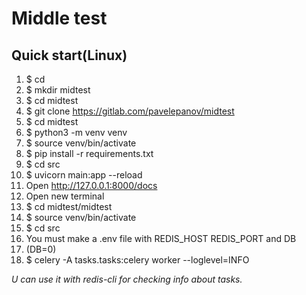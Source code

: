 # Middle test

## Quick start(Linux)
1. $ cd 
2. $ mkdir midtest
3. $ cd midtest
4. $ git clone https://gitlab.com/pavelepanov/midtest
5. $ cd midtest
5. $ python3 -m venv venv
6. $ source venv/bin/activate
7. $ pip install -r requirements.txt
8. $ cd src
9. $ uvicorn main:app --reload
10. Open http://127.0.0.1:8000/docs
10. Open new terminal
11. $ cd midtest/midtest
12. $ source venv/bin/activate
13. $ cd src
14. You must make a .env file with REDIS_HOST REDIS_PORT and DB
15. (DB=0)
14. $ celery -A tasks.tasks:celery worker --loglevel=INFO

*U can use it with redis-cli for checking info about tasks.*